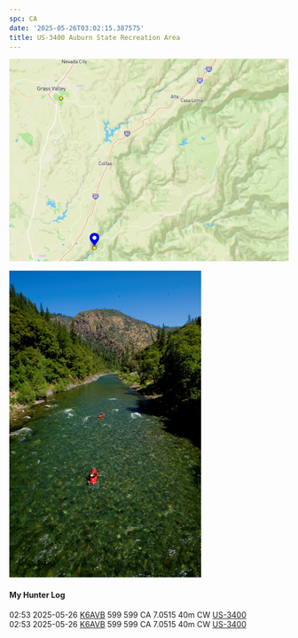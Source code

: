 ```yaml
---
spc: CA
date: '2025-05-26T03:02:15.387575'
title: US-3400 Auburn State Recreation Area
---
```


![pasted_image.png](/static/pasted_image_0046.png)

![pasted_image001.png](/static/pasted_image001_0040.png)

#### My Hunter Log
02:53    2025-05-26    [K6AVB](https://qrz.com/db/K6AVB)    599    599    CA    7.0515    40m    CW    [US-3400](https://pota.app/#/park/US-3400)
<BR>02:53	2025-05-26	[K6AVB](https://qrz.com/db/K6AVB)	599	599	CA	7.0515	40m	CW	[US-3400](https://pota.app/#/park/US-3400)